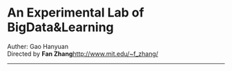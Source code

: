 # An Experimental Lab of BigData&Learning

Auther: Gao Hanyuan  
Directed by **Fan Zhang**<http://www.mit.edu/~f_zhang/>

---

